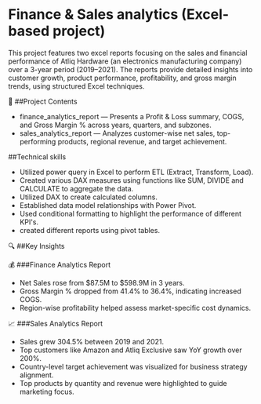 # Finance & Sales analytics (Excel-based project)

This project features two excel reports focusing on the sales and financial performance of Atliq Hardware (an electronics manufacturing company) over a 3-year period (2019–2021). The reports provide detailed insights into customer growth, product performance, profitability, and gross margin trends, using structured Excel techniques.

📁 ##Project Contents

* finance_analytics_report — Presents a Profit & Loss summary, COGS, and Gross Margin % across years, quarters, and subzones.
* sales_analytics_report — Analyzes customer-wise net sales, top-performing products, regional revenue, and target achievement.

##Technical skills

*	 Utilized power query in Excel to perform ETL (Extract, Transform, Load).
*	 Created various DAX measures using functions like SUM, DIVIDE and CALCULATE to aggregate the data. 
*	 Utilized DAX to create calculated columns.
*	 Established data model relationships with Power Pivot.
*  Used conditional formatting to highlight the performance of different KPI's.
*  created different reports using pivot tables. 

🔍 ##Key Insights

💰 ###Finance Analytics Report

* Net Sales rose from $87.5M to $598.9M in 3 years.
* Gross Margin % dropped from 41.4% to 36.4%, indicating increased COGS.
* Region-wise profitability helped assess market-specific cost dynamics.

📈 ###Sales Analytics Report

* Sales grew 304.5% between 2019 and 2021.
* Top customers like Amazon and Atliq Exclusive saw YoY growth over 200%.
* Country-level target achievement was visualized for business strategy alignment.
* Top products by quantity and revenue were highlighted to guide marketing focus.
